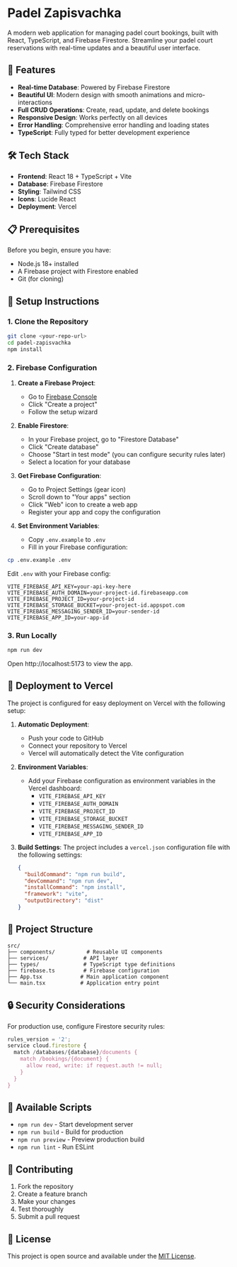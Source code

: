 # Padel Zapisvachka

A modern web application for managing padel court bookings, built with React, TypeScript, and Firebase Firestore. Streamline your padel court reservations with real-time updates and a beautiful user interface.

## 🚀 Features

- **Real-time Database**: Powered by Firebase Firestore
- **Beautiful UI**: Modern design with smooth animations and micro-interactions
- **Full CRUD Operations**: Create, read, update, and delete bookings
- **Responsive Design**: Works perfectly on all devices
- **Error Handling**: Comprehensive error handling and loading states
- **TypeScript**: Fully typed for better development experience

## 🛠️ Tech Stack

- **Frontend**: React 18 + TypeScript + Vite
- **Database**: Firebase Firestore
- **Styling**: Tailwind CSS
- **Icons**: Lucide React
- **Deployment**: Vercel

## 📋 Prerequisites

Before you begin, ensure you have:

- Node.js 18+ installed
- A Firebase project with Firestore enabled
- Git (for cloning)

## 🔧 Setup Instructions

### 1. Clone the Repository

```bash
git clone <your-repo-url>
cd padel-zapisvachka
npm install
```

### 2. Firebase Configuration

1. **Create a Firebase Project**:

   - Go to [Firebase Console](https://console.firebase.google.com/)
   - Click "Create a project"
   - Follow the setup wizard

2. **Enable Firestore**:

   - In your Firebase project, go to "Firestore Database"
   - Click "Create database"
   - Choose "Start in test mode" (you can configure security rules later)
   - Select a location for your database

3. **Get Firebase Configuration**:

   - Go to Project Settings (gear icon)
   - Scroll down to "Your apps" section
   - Click "Web" icon to create a web app
   - Register your app and copy the configuration

4. **Set Environment Variables**:
   - Copy `.env.example` to `.env`
   - Fill in your Firebase configuration:

```bash
cp .env.example .env
```

Edit `.env` with your Firebase config:

```env
VITE_FIREBASE_API_KEY=your-api-key-here
VITE_FIREBASE_AUTH_DOMAIN=your-project-id.firebaseapp.com
VITE_FIREBASE_PROJECT_ID=your-project-id
VITE_FIREBASE_STORAGE_BUCKET=your-project-id.appspot.com
VITE_FIREBASE_MESSAGING_SENDER_ID=your-sender-id
VITE_FIREBASE_APP_ID=your-app-id
```

### 3. Run Locally

```bash
npm run dev
```

Open http://localhost:5173 to view the app.

## 🚀 Deployment to Vercel

The project is configured for easy deployment on Vercel with the following setup:

1. **Automatic Deployment**:

   - Push your code to GitHub
   - Connect your repository to Vercel
   - Vercel will automatically detect the Vite configuration

2. **Environment Variables**:

   - Add your Firebase configuration as environment variables in the Vercel dashboard:
     - `VITE_FIREBASE_API_KEY`
     - `VITE_FIREBASE_AUTH_DOMAIN`
     - `VITE_FIREBASE_PROJECT_ID`
     - `VITE_FIREBASE_STORAGE_BUCKET`
     - `VITE_FIREBASE_MESSAGING_SENDER_ID`
     - `VITE_FIREBASE_APP_ID`

3. **Build Settings**:
   The project includes a `vercel.json` configuration file with the following settings:
   ```json
   {
     "buildCommand": "npm run build",
     "devCommand": "npm run dev",
     "installCommand": "npm install",
     "framework": "vite",
     "outputDirectory": "dist"
   }
   ```

## 📁 Project Structure

```
src/
├── components/          # Reusable UI components
├── services/           # API layer
├── types/              # TypeScript type definitions
├── firebase.ts         # Firebase configuration
├── App.tsx            # Main application component
└── main.tsx           # Application entry point
```

## 🔒 Security Considerations

For production use, configure Firestore security rules:

```javascript
rules_version = '2';
service cloud.firestore {
  match /databases/{database}/documents {
    match /bookings/{document} {
      allow read, write: if request.auth != null;
    }
  }
}
```

## 📝 Available Scripts

- `npm run dev` - Start development server
- `npm run build` - Build for production
- `npm run preview` - Preview production build
- `npm run lint` - Run ESLint

## 🤝 Contributing

1. Fork the repository
2. Create a feature branch
3. Make your changes
4. Test thoroughly
5. Submit a pull request

## 📄 License

This project is open source and available under the [MIT License](LICENSE).

